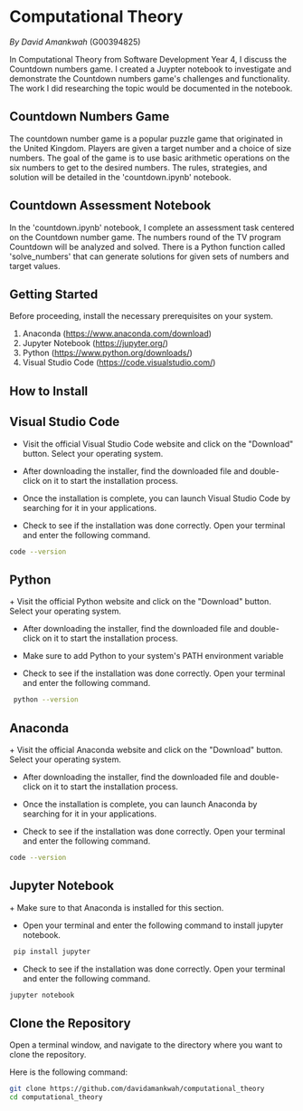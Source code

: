 # Computational Theory

<i>By David Amankwah</i> (G00394825)

In Computational Theory from Software Development Year 4, I discuss the Countdown numbers game. I created a Juypter notebook to investigate and demonstrate the Countdown numbers game's challenges and functionality. The work I did researching the topic would be documented in the notebook.

## Countdown Numbers Game
The countdown number game is a popular puzzle game that originated in the United Kingdom. Players are given a target number and a choice of size numbers. The goal of the game is to use basic arithmetic operations on the six numbers to get to the desired numbers. The rules, strategies, and solution will be detailed in the 'countdown.ipynb' notebook.

## Countdown Assessment Notebook
In the 'countdown.ipynb' notebook, I complete an assessment task centered on the Countdown number game. The numbers round of the TV program Countdown will be analyzed and solved. There is a Python function called 'solve_numbers' that can generate solutions for given sets of numbers and target values.

## Getting Started
Before proceeding, install the necessary prerequisites on your system.

1. Anaconda (https://www.anaconda.com/download)
2. Jupyter Notebook (https://jupyter.org/)
3. Python (https://www.python.org/downloads/)
4. Visual Studio Code (https://code.visualstudio.com/)

## How to Install

<h2>Visual Studio Code</h2>

+ Visit the official Visual Studio Code website and click on the "Download" button. Select your operating system.

+ After downloading the installer, find the downloaded file and double-click on it to start the installation process.

+ Once the installation is complete, you can launch Visual Studio Code by searching for it in your applications.

+ Check to see if the installation was done correctly. Open your terminal and enter the following command.
```bash
code --version
```

<h2>Python</h2>
+ Visit the official Python website and click on the "Download" button. Select your operating system.

+ After downloading the installer, find the downloaded file and double-click on it to start the installation process.

+ Make sure to add Python to your system's PATH environment variable

+ Check to see if the installation was done correctly. Open your terminal and enter the following command.
```bash
 python --version
```

<h2>Anaconda</h2>
+ Visit the official Anaconda website and click on the "Download" button. Select your operating system.

+ After downloading the installer, find the downloaded file and double-click on it to start the installation process.

+ Once the installation is complete, you can launch Anaconda by searching for it in your applications.

+ Check to see if the installation was done correctly. Open your terminal and enter the following command.
```bash
code --version
```

<h2>Jupyter Notebook</h2>
+ Make sure to that Anaconda is installed for this section.

+ Open your terminal and enter the following command to install jupyter notebook.
```bash
 pip install jupyter
```

+ Check to see if the installation was done correctly. Open your terminal and enter the following command.
```bash
jupyter notebook
```

## Clone the Repository
Open a terminal window, and navigate to the directory where you want to clone the repository.

Here is the following command:
```bash
git clone https://github.com/davidamankwah/computational_theory
cd computational_theory
```